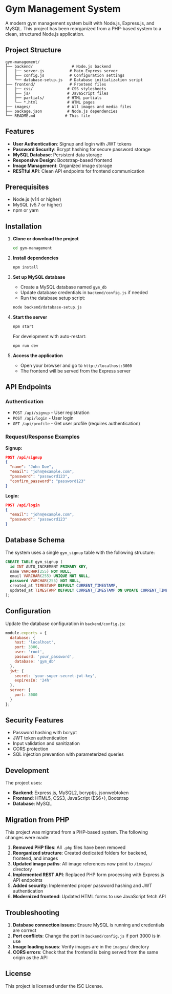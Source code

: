 # Gym Management System

A modern gym management system built with Node.js, Express.js, and MySQL. This project has been reorganized from a PHP-based system to a clean, structured Node.js application.

## Project Structure

```
gym-management/
├── backend/                 # Node.js backend
│   ├── server.js           # Main Express server
│   ├── config.js           # Configuration settings
│   └── database-setup.js   # Database initialization script
├── frontend/               # Frontend files
│   ├── css/               # CSS stylesheets
│   ├── js/                # JavaScript files
│   ├── partials/          # HTML partials
│   └── *.html             # HTML pages
├── images/                # All images and media files
├── package.json           # Node.js dependencies
└── README.md             # This file
```

## Features

- **User Authentication**: Signup and login with JWT tokens
- **Password Security**: Bcrypt hashing for secure password storage
- **MySQL Database**: Persistent data storage
- **Responsive Design**: Bootstrap-based frontend
- **Image Management**: Organized image storage
- **RESTful API**: Clean API endpoints for frontend communication

## Prerequisites

- Node.js (v14 or higher)
- MySQL (v5.7 or higher)
- npm or yarn

## Installation

1. **Clone or download the project**
   ```bash
   cd gym-management
   ```

2. **Install dependencies**
   ```bash
   npm install
   ```

3. **Set up MySQL database**
   - Create a MySQL database named `gym_db`
   - Update database credentials in `backend/config.js` if needed
   - Run the database setup script:
   ```bash
   node backend/database-setup.js
   ```

4. **Start the server**
   ```bash
   npm start
   ```
   
   For development with auto-restart:
   ```bash
   npm run dev
   ```

5. **Access the application**
   - Open your browser and go to `http://localhost:3000`
   - The frontend will be served from the Express server

## API Endpoints

### Authentication
- `POST /api/signup` - User registration
- `POST /api/login` - User login
- `GET /api/profile` - Get user profile (requires authentication)

### Request/Response Examples

**Signup:**
```json
POST /api/signup
{
  "name": "John Doe",
  "email": "john@example.com",
  "password": "password123",
  "confirm_password": "password123"
}
```

**Login:**
```json
POST /api/login
{
  "email": "john@example.com",
  "password": "password123"
}
```

## Database Schema

The system uses a single `gym_signup` table with the following structure:

```sql
CREATE TABLE gym_signup (
  id INT AUTO_INCREMENT PRIMARY KEY,
  name VARCHAR(255) NOT NULL,
  email VARCHAR(255) UNIQUE NOT NULL,
  password VARCHAR(255) NOT NULL,
  created_at TIMESTAMP DEFAULT CURRENT_TIMESTAMP,
  updated_at TIMESTAMP DEFAULT CURRENT_TIMESTAMP ON UPDATE CURRENT_TIMESTAMP
);
```

## Configuration

Update the database configuration in `backend/config.js`:

```javascript
module.exports = {
  database: {
    host: 'localhost',
    port: 3306,
    user: 'root',
    password: 'your_password',
    database: 'gym_db'
  },
  jwt: {
    secret: 'your-super-secret-jwt-key',
    expiresIn: '24h'
  },
  server: {
    port: 3000
  }
};
```

## Security Features

- Password hashing with bcrypt
- JWT token authentication
- Input validation and sanitization
- CORS protection
- SQL injection prevention with parameterized queries

## Development

The project uses:
- **Backend**: Express.js, MySQL2, bcryptjs, jsonwebtoken
- **Frontend**: HTML5, CSS3, JavaScript (ES6+), Bootstrap
- **Database**: MySQL

## Migration from PHP

This project was migrated from a PHP-based system. The following changes were made:

1. **Removed PHP files**: All `.php` files have been removed
2. **Reorganized structure**: Created dedicated folders for backend, frontend, and images
3. **Updated image paths**: All image references now point to `/images/` directory
4. **Implemented REST API**: Replaced PHP form processing with Express.js API endpoints
5. **Added security**: Implemented proper password hashing and JWT authentication
6. **Modernized frontend**: Updated HTML forms to use JavaScript fetch API

## Troubleshooting

1. **Database connection issues**: Ensure MySQL is running and credentials are correct
2. **Port conflicts**: Change the port in `backend/config.js` if port 3000 is in use
3. **Image loading issues**: Verify images are in the `images/` directory
4. **CORS errors**: Check that the frontend is being served from the same origin as the API

## License

This project is licensed under the ISC License.
